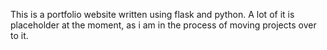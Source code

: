 This is a portfolio website written using flask and python. A lot of it is placeholder at the moment, as i am in the process of moving projects over to it. 
